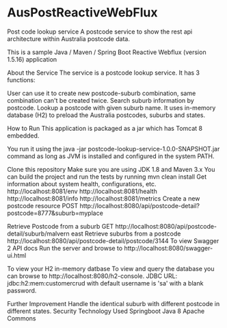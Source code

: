 # AusPostReactiveWebFlux

Post code lookup service
A postcode service to show the rest api architecture within Australia postcode data.

This is a sample Java / Maven / Spring Boot Reactive Webflux  (version 1.5.16) application 

About the Service
The service is a postcode lookup service. It has 3 functions:

User can use it to create new postcode-suburb combination, same combination can't be created twice.
Search suburb information by postcode.
Lookup a postcode with given suburb name.
It uses in-memory database (H2) to preload the Australia postcodes, suburbs and states.

How to Run
This application is packaged as a jar which has Tomcat 8 embedded.

You run it using the java -jar postcode-lookup-service-1.0.0-SNAPSHOT.jar command as long as JVM is installed and configured in the system PATH.

Clone this repository
Make sure you are using JDK 1.8 and Maven 3.x
You can build the project and run the tests by running mvn clean install
Get information about system health, configurations, etc.
http://localhost:8081/env
http://localhost:8081/health
http://localhost:8081/info
http://localhost:8081/metrics
Create a new postcode resource
POST http://localhost:8080/api/postcode-detail?postcode=8777&suburb=myplace

Retrieve Postcode from a suburb
GET http://localhost:8080/api/postcode-detail/suburb/malvern east
Retrieve suburbs from a postcode
http://localhost:8080/api/postcode-detail/postcode/3144
To view Swagger 2 API docs
Run the server and browse to http://localhost:8080/swagger-ui.html

To view your H2 in-memory datbase
To view and query the database you can browse to http://localhost:8080/h2-console. JDBC URL: jdbc:h2:mem:customercrud with default username is 'sa' with a blank password.

Further Improvement
Handle the identical suburb with different postcode in different states.
Security
Technology Used
Springboot
Java 8
Apache Commons
